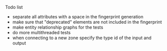 Todo list
* separate all attributes with a space in the fingerprint generation
* make sure that "deprecated" elements are not included in the fingerprint
* make entity relationship graphs for the tests
* do more multithreaded tests
* when connecting to a new zone specify the type id of the input and output